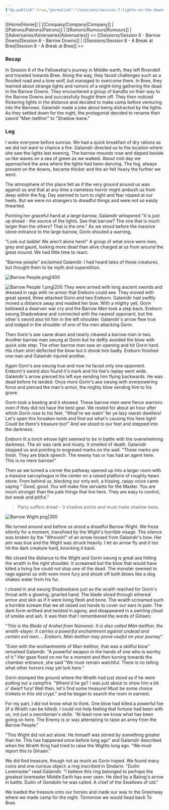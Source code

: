 ```yaml
---
{"dg-publish":true,"permalink":"/sessions/session-7-lights-on-the-downs/","tags":["TOR","tolkien","lord-of-the-rings","middle-earth"]}
---
```


[[Home\|Home]] | [[Company/Company\|Company]] | [[Patrons/Patrons\|Patrons]] | [[Rumors/Rumours\|Rumours]] | [[Adversaries/Adversaries\|Adversaries]]
<< [[Sessions/Session 6 - Barrow Downs\|Session 6 - Barrow Downs]] | [[Sessions/Session 8 - A Break at Bree\|Session 8 - A Break at Bree]] >>
### Recap
In Session 6 of the Fellowship's journey in Middle-earth, they left Rivendell and traveled towards Bree. Along the way, they faced challenges such as a flooded road and a lone wolf, but managed to overcome them. In Bree, they learned about strange lights and rumors of a wight-king gathering the dead in the Barrow Downs. They encountered a group of bandits on their way to the Barrow Downs and successfully fought them off. They then noticed flickering lights in the distance and decided to make camp before venturing into the Barrows. Galamdir made a joke about being distracted by the lights. As they settled down for the night, the protagonist decided to rename their sword "Man-belthor" to "Shadow-bane."
### Log


I woke everyone before sunrise. We had a quick breakfast of dry rations as we did not want to chance a fire. Galamdir directed us to the location where she saw the lights last evening. The barrow mounds rose and dipped beside us like waves on a sea of green as we walked. About mid-day we approached the area where the lights had been dancing. The fog, always present on the downs, became thicker and the air felt heavy the further we went.

The atmosphere of this place felt as if the very ground around us was against us and that at any time a nameless horror might ambush us from deep within the fog. Day seemed to turn to night and fear nipped at our heels. But we were no strangers to dreadful things and were not so easily thwarted.

Pointing her graceful hand at a large barrow, Galamdir whispered "It is just up ahead - the source of the lights. See that barrow? The one that is much larger than the others? That is the one." As we stood before the massive stone entrance to the large barrow, Gorin shouted a warning. 

"Look out laddie! We aren't alone here!" A group of what once were men, grey and gaunt, looking more dead than alive charged at us from around the great mound. We had little time to react. 

"Barrow people" exclaimed Galamdir. I had heard tales of these creatures, but thought them to be myth and superstition. 

![Barrow People.png|400](/img/user/zz_assetts/Barrow%20People.png)


![Barrow People 1.png|200](/img/user/zz_assetts/Barrow%20People%201.png)
They were armed with long ancient swords and dressed in rags with no armor that Ereborn could see. They moved with great speed, three attacked Gorin and two Ereborn. Galamdir had swiftly moved a distance away and readied her bow. With a mighty yell, Gorin bellowed a dwarven war cry and the Barrow Men took a step back. Ereborn swung  Shadowbane and connected with the nearest opponent, but the other's sword also hit him in the left shoulder. Galamdir's arrow flew true and lodged in the shoulder of one of the men attacking Gorin.

Then Gorin's axe came down and nearly cleaved a barrow man in two. Another barrow man swung at Gorin but he deftly avoided the blow with quick side step. The other barrow man saw an opening and hit Gorin hard. His chain shirt deflected the blow but it shook him badly. Ereborn finished one man and Galamdir injured another. 

Again Gorn's axe swung true and now he faced only one opponent. Ereborn's sword also found it's mark and his foe's replay went wide. Galamdir's arrow pierced his left eye sending him flying backwards. He was dead before he landed. Once more Gorin's axe swung with overpowering force and pierced the man's armor, the mighty blow sending him to his grave.

Gorin took a beating and it showed. These barrow men were fierce warriors even if they did not have the best gear. We rested for about an hour after which Gorin rose to his feet. "What're we watin' fer ye lazy marsh dwellers! Let's open this forsaken tomb and find out what's causing this here light! Could be there's treasure too!" And we stood to our feet and stepped into the darkness.

Ereborn lit a torch whose light seemed to be in battle with the overwhelming darkness. The air was rank and musty. It smelled of death. Galamdir stopped us and pointing to engraved marks on the wall. "These marks are fresh. They are black speech. The enemy has or has had an agent here. This is no mere barrow!"

Then as we turned a corner the pathway opened up into a larger room with a massive sarcophagus in the center on a raised platform of roughly hewn stone. From behind us, blocking our only exit, a hissing, raspy voice came saying " Good, good. You will make fine servants for the Master. You are much stronger than the pale things that live here. They are easy to control, but weak and pitiful."

>Party suffers dread - 3 shadow points and must make shadow tests.

![Barrow Wight.png|300](/img/user/zz_assetts/Barrow%20Wight.png)

We turned around and before us stood a dreadful Barrow Wight. We froze silently for a moment, transfixed by the Wight's horrible visage. The silence was broken by the "Whoosh!" of an arrow loosed from Galamdir's bow. Her aim was true and the Wight was struck heavily. I let an arrow fly and it too hit the dark creature hard, knocking it back.

We closed the distance to the Wight and Gorin swung is great axe hitting the wraith in the right shoulder. It screamed but the blow that would have killed a living foe could not stop one of the dead. The monster seemed to rage against us with even more fury and shook off both blows like a dog shakes water from his fur. 

I closed in and swung Shadowbane just as the wraith reached for Gorin's throat with a glowing, gnarled hand. The blade sliced through ethereal armor and skin as if it were living flesh and bone. The wraith screamed such a horrible scream that we all raised out hands to cover our ears in pain. The dark form writhed and twisted in agony, and  disappeared in a swirling cloud of smoke and ash. It was then that I remembered the words of Gilraen: 

"*This is the Blade of Arahel from Númenór. It is also called Mán-belthor, the wraith-slayer. It carries a powerful enchantment against undead and certain evil men.... Ereborn, Mán-belthor may prove useful on your journey*".

"Even with the enchantments of Man-belthor, that was a skillful blow" remarked Galamdir. "A powerful weapon in the hands of one who is worthy of it." Her gaze fixed on me for a moment and then turning towards the chamber entrance ,she said "We must remain watchful. There is no telling what other horrors may yet lurk here."

Gorin stomped the ground where the Wraith had just stood as if he were putting out a campfire. "Where'd he go? I was just about to show him a bit o' dwarf fury! Well then, let's find some treasure! Must be some choice trinkets in this old crypt." and he began to search the room in earnest.

For my part, I did not know what to think. One blow had killed a powerful foe (if a Wraith can be killed). I could not help feeling that fortune had been with us, not just a swordsman's skills. "At least now we know what has been going on here. The Enemy is or was attempting to raise an army from the Barrow People."

"This Wight did not act alone. He himself was stirred by something greater than he. This has happened once before long ago" and Galamdir described when the Wraith King had tried to raise the Wights long ago. "We must report this to Gilraen."

We did find treasure, though not as much as Gorin hoped. We found many coins and one curious object: a ring inscribed in Sindarin. "Duilin Loremaster" read Galamdir. "I believe this ring belonged to perhaps the greatest loremaster Middle Earth has ever seen. He died by a Balrog's arrow in battle. Duilin of Gondolin he was called. A chief of the Swallows of old."

We loaded the treasure onto our horses and made our way to the Greenway where we made camp for the night. Tomorrow we would head back To Bree.







